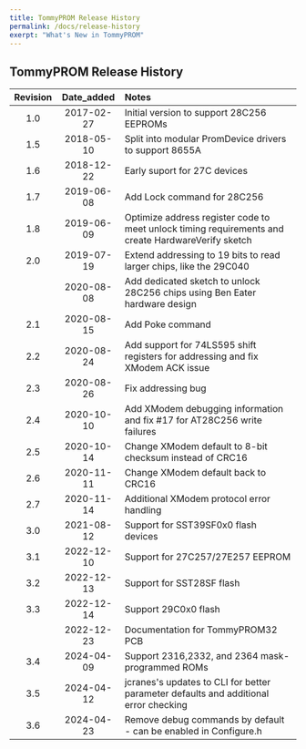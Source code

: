 ```yaml
---
title: TommyPROM Release History
permalink: /docs/release-history
exerpt: "What's New in TommyPROM"
---
```


## TommyPROM Release History

|Revision |Date_added |Notes|
|:---:    |:---:      |:--- |
|1.0      |2017-02-27 |Initial version to support 28C256 EEPROMs|
|1.5      |2018-05-10 |Split into modular PromDevice drivers to support 8655A|
|1.6      |2018-12-22 |Early suport for 27C devices |
|1.7      |2019-06-08 |Add Lock command for 28C256 |
|1.8      |2019-06-09 |Optimize address register code to meet unlock timing requirements and create HardwareVerify sketch|
|2.0      |2019-07-19 |Extend addressing to 19 bits to read larger chips, like the 29C040|
|         |2020-08-08 |Add dedicated sketch to unlock 28C256 chips using Ben Eater hardware design|
|2.1      |2020-08-15 |Add Poke command|
|2.2      |2020-08-24 |Add support for 74LS595 shift registers for addressing and fix XModem ACK issue|
|2.3      |2020-08-26 |Fix addressing bug|
|2.4      |2020-10-10 |Add XModem debugging information and fix #17 for AT28C256 write failures|
|2.5      |2020-10-14 |Change XModem default to 8-bit checksum instead of CRC16|
|2.6      |2020-11-11 |Change XModem default back to CRC16|
|2.7      |2020-11-14 |Additional XModem protocol error handling|
|3.0      |2021-08-12 |Support for SST39SF0x0 flash devices|
|3.1      |2022-12-10 |Support for 27C257/27E257 EEPROM|
|3.2      |2022-12-13 |Support for SST28SF flash|
|3.3      |2022-12-14 |Support 29C0x0 flash|
|         |2022-12-23 |Documentation for TommyPROM32 PCB|
|3.4      |2024-04-09 |Support 2316,2332, and 2364 mask-programmed ROMs|
|3.5      |2024-04-12 |jcranes's updates to CLI for better parameter defaults and additional error checking|
|3.6      |2024-04-23 |Remove debug commands by default - can be enabled in Configure.h|
